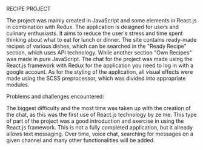 RECIPE PROJECT


The project was mainly created in JavaScript and some elements in React.js in combination with Redux. The application is designed for users and culinary enthusiasts. It aims to reduce the user's stress and time spent thinking about what to eat for lunch or dinner. The site contains ready-made recipes of various dishes, which can be searched in the "Ready Recipe" section, which uses API technology. While another section "Own Recipes" was made in pure JavaScript. The chat for the project was made using the React.js framework with Redux for the application you need to log in with a google account. As for the styling of the application, all visual effects were made using the SCSS preprocessor, which was divided into appropriate modules.

Problems and challenges encountered:

The biggest difficulty and the most time was taken up with the creation of the chat, as this was the first use of React.js technology by ze me. This type of part of the project was a good introduction and exercise in using the React.js framework. This is not a fully completed application, but it already allows text messaging. Over time, voice chat, searching for messages on a given channel and many other functionalities will be added.

